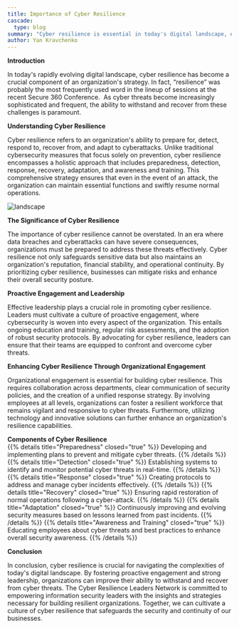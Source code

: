 ```yaml
---
title: Importance of Cyber Resilience
cascade: 
  type: blog
summary: "Cyber resilience is essential in today's digital landscape, encompassing preparedness, detection, response, recovery,  daptation, and awareness and training. It enables organizations to withstand and recover from cyber threats, safeguarding sensitive information, reputation, and operational continuity. Strong leadership and proactive engagement help integrate cybersecurity into all facets of an organization, nurturing a culture of resilience. "
author: Yan Kravchenko
---
```

**Introduction**  

In today's rapidly evolving digital landscape, cyber resilience has become a crucial component of an organization's strategy. In fact, “resilience” was probably the most frequently used word in the lineup of sessions at the recent Secure 360 Conference.  As cyber threats become increasingly sophisticated and frequent, the ability to withstand and recover from these challenges is paramount.   

**Understanding Cyber Resilience**  

Cyber resilience refers to an organization's ability to prepare for, detect, respond to, recover from, and adapt to cyberattacks. Unlike traditional cybersecurity measures that focus solely on prevention, cyber resilience encompasses a holistic approach that includes preparedness, detection, response, recovery, adaptation, and awareness and training. This comprehensive strategy ensures that even in the event of an attack, the organization can maintain essential functions and swiftly resume normal operations.  

![landscape](/img/resilience.png "Resilience Model")

**The Significance of Cyber Resilience**  

The importance of cyber resilience cannot be overstated. In an era where data breaches and cyberattacks can have severe consequences, organizations must be prepared to address these threats effectively. Cyber resilience not only safeguards sensitive data but also maintains an organization's reputation, financial stability, and operational continuity. By prioritizing cyber resilience, businesses can mitigate risks and enhance their overall security posture.  

**Proactive Engagement and Leadership**  

Effective leadership plays a crucial role in promoting cyber resilience.  Leaders must cultivate a culture of proactive engagement, where cybersecurity is woven into every aspect of the organization. This entails ongoing education and training, regular risk assessments, and the adoption of robust security protocols. By advocating for cyber resilience, leaders can ensure that their teams are equipped to confront and overcome cyber threats.  
  
**Enhancing Cyber Resilience Through Organizational Engagement**  

Organizational engagement is essential for building cyber resilience.  This requires collaboration across departments, clear communication of security policies, and the creation of a unified response strategy. By involving employees at all levels, organizations can foster a resilient workforce that remains vigilant and responsive to cyber threats. Furthermore, utilizing technology and innovative solutions can further enhance an organization's resilience capabilities. 


**Components of Cyber Resilience**  
{{% details title="Preparedness" closed="true" %}}
Developing and implementing plans to prevent and mitigate cyber threats.
{{% /details %}}
{{% details title="Detection" closed="true" %}}
Establishing systems to identify and monitor potential cyber threats in real-time. 
{{% /details %}}
{{% details title="Response" closed="true" %}}
Creating protocols to address and manage cyber incidents effectively. 
{{% /details %}}
{{% details title="Recovery" closed="true" %}}
Ensuring rapid restoration of normal operations following a cyber-attack. 
{{% /details %}}
{{% details title="Adaptation" closed="true" %}}
Continuously improving and evolving security measures based on lessons learned from past incidents.
{{% /details %}}
{{% details title="Awareness and Training" closed="true" %}}
Educating employees about cyber threats and best practices to enhance overall security awareness.
{{% /details %}}
  
**Conclusion**  

In conclusion, cyber resilience is crucial for navigating the complexities of today's digital landscape. By fostering proactive engagement and strong leadership, organizations can improve their ability to withstand and recover from cyber threats. The Cyber Resilience Leaders Network is committed to empowering information security leaders with the insights and strategies necessary for building resilient organizations. Together, we can cultivate a culture of cyber resilience that safeguards the security and continuity of our businesses.
